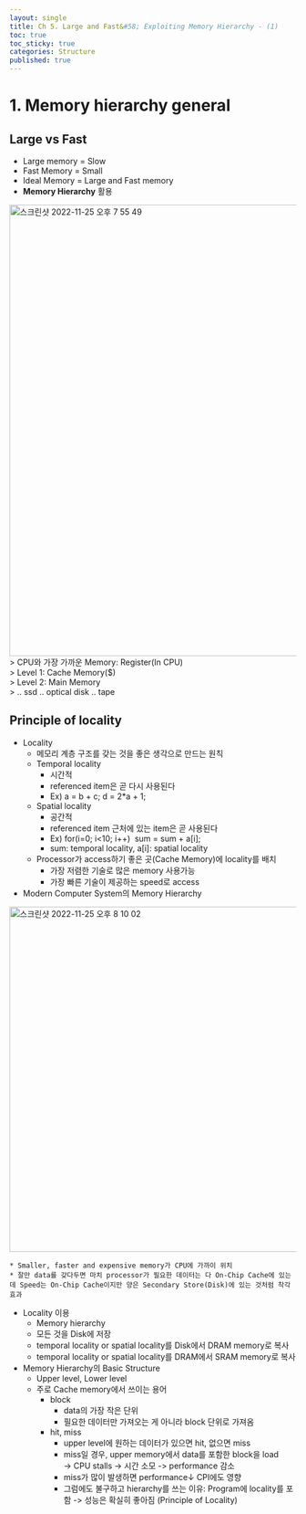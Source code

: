 ```yaml
---
layout: single
title: Ch 5. Large and Fast&#58; Exploiting Memory Hierarchy - (1)
toc: true
toc_sticky: true
categories: Structure
published: true
---
```


# 1. Memory hierarchy general

## Large vs Fast
* Large memory = Slow
* Fast Memory = Small
* Ideal Memory = Large and Fast memory
* **Memory Hierarchy** 활용
<img width="791" alt="스크린샷 2022-11-25 오후 7 55 49" src="https://user-images.githubusercontent.com/63464299/203977532-c4fe69e1-5500-45af-bf16-e02864a85ba0.png">
> CPU와 가장 가까운 Memory: Register(In CPU)<br/>
> Level 1: Cache Memory($)<br/>
> Level 2: Main Memory<br/>
> .. ssd .. optical disk .. tape

## Principle of locality
* Locality
    * 메모리 계층 구조를 갖는 것을 좋은 생각으로 만드는 원칙
    * Temporal locality
        * 시간적
        * referenced item은 곧 다시 사용된다
        * Ex) a = b + c; d = 2*a + 1;
    * Spatial locality
        * 공간적
        * referenced item 근처에 있는 item은 곧 사용된다
        * Ex) for(i=0; i<10; i++)        sum = sum + a[i];
        * sum: temporal locality, a[i]: spatial locality
    * Processor가 access하기 좋은 곳(Cache Memory)에 locality를 배치
        * 가장 저렴한 기술로 많은 memory 사용가능
        * 가장 빠른 기술이 제공하는 speed로 access
* Modern Computer System의 Memory Hierarchy
<img width="605" alt="스크린샷 2022-11-25 오후 8 10 02" src="https://user-images.githubusercontent.com/63464299/203977547-caff3e32-d20f-460b-81e5-713102832fa5.png">

    * Smaller, faster and expensive memory가 CPU에 가까이 위치
    * 잘만 data를 갖다두면 마치 processor가 필요한 데이터는 다 On-Chip Cache에 있는데 Speed는 On-Chip Cache이지만 양은 Secondary Store(Disk)에 있는 것처럼 착각 효과
* Locality 이용
    * Memory hierarchy
    * 모든 것을 Disk에 저장
    * temporal locality or spatial locality를 Disk에서 DRAM memory로 복사
    * temporal locality or spatial locality를 DRAM에서 SRAM memory로 복사
* Memory Hierarchy의 Basic Structure
    * Upper level, Lower level
    * 주로 Cache memory에서 쓰이는 용어
        * block
            * data의 가장 작은 단위
            * 필요한 데이터만 가져오는 게 아니라 block 단위로 가져옴
        * hit, miss
            * upper level에 원하는 데이터가 있으면 hit, 없으면 miss
            * miss일 경우, upper memory에서 data를 포함한 block을 load<br/>-> CPU stalls -> 시간 소모 -> performance 감소
            * miss가 많이 발생하면 performance↓ CPI에도 영향
            * 그럼에도 불구하고 hierarchy를 쓰는 이유: Program에 locality를 포함 -> 성능은 확실히 좋아짐 (Principle of Locality)

